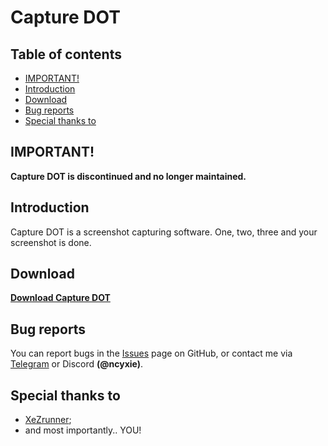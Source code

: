 # Capture DOT

## Table of contents

- [IMPORTANT!](#important)
- [Introduction](#introduction)
- [Download](#download)
- [Bug reports](#bug-reports)
- [Special thanks to](#special-thanks-to)

## IMPORTANT!

**Capture DOT is discontinued and no longer maintained.**

## Introduction

Capture DOT is a screenshot capturing software. One, two, three and your screenshot is done.

## Download

**[Download Capture DOT](https://github.com/ncyxie/Capture-DOT/releases/)**

## Bug reports

You can report bugs in the [Issues](https://github.com/ncyxie/Capture-DOT/issues/) page on GitHub, or contact me via [Telegram](https://t.me/ncyxie) or Discord **(@ncyxie)**.

## Special thanks to

- [XeZrunner](https://github.com/XeZrunner/);
- and most importantly.. YOU!
